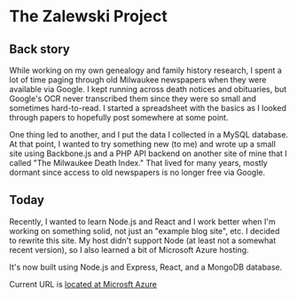 # The Zalewski Project
 
## Back story
While working on my own genealogy and family history research, I spent a lot of time paging through old Milwaukee newspapers when they were available via Google. I kept running across death notices and obituaries, but Google's OCR never transcribed them since they were so small and sometimes hard-to-read. I started a spreadsheet with the basics as I looked through papers to hopefully post somewhere at some point.

One thing led to another, and I put the data I collected in a MySQL database. At that point, I wanted to try something new (to me) and wrote up a small site using Backbone.js and a PHP API backend on another site of mine that I called "The Milwaukee Death Index." That lived for many years, mostly dormant since access to old newspapers is no longer free via Google. 

## Today
Recently, I wanted to learn Node.js and React and I work better when I'm working on something solid, not just an "example blog site", etc. I decided to rewrite this site. My host didn't support Node (at least not a somewhat recent version), so I also learned a bit of Microsoft Azure hosting.

It's now built using Node.js and Express, React, and a MongoDB database. 

Current URL is [located at Microsft Azure](https://thezalewskiproject.azurewebsites.net/)